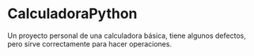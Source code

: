 # CalculadoraPython
Un proyecto personal de una calculadora básica, tiene algunos defectos, pero sirve correctamente para hacer operaciones.
